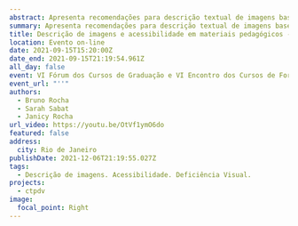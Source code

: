 ```yaml
---
abstract: Apresenta recomendações para descrição textual de imagens baseadas na experiência do projeto CTP-DV.
summary: Apresenta recomendações para descrição textual de imagens baseadas na experiência do projeto CTP-DV.
title: Descrição de imagens e acessibilidade em materiais pedagógicos - caminhos para a inclusão.
location: Evento on-line
date: 2021-09-15T15:20:00Z
date_end: 2021-09-15T21:19:54.961Z
all_day: false
event: VI Fórum dos Cursos de Graduação e VI Encontro dos Cursos de Formação de Professores da UNIRIO
event_url: "''"
authors:
  - Bruno Rocha
  - Sarah Sabat
  - Janicy Rocha
url_video: https://youtu.be/OtVf1ymO6do
featured: false
address:
  city: Rio de Janeiro
publishDate: 2021-12-06T21:19:55.027Z
tags:
  - Descrição de imagens. Acessibilidade. Deficiência Visual.
projects:
  - ctpdv
image:
  focal_point: Right
---
```

